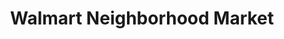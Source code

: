 ---
title: "Walmart Neighborhood Market"
url: /springfield/walmart-neighborhood-market/
shop: supermarket
---
